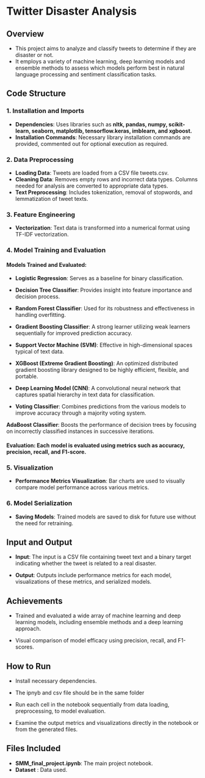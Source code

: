 # Twitter Disaster Analysis
## Overview
- This project aims to analyze and classify tweets to determine if they are disaster or not. 
- It employs a variety of machine learning, deep learning models and ensemble methods to assess which models perform best in natural language processing and sentiment classification tasks.

## Code Structure

### 1. Installation and Imports
- **Dependencies**: Uses libraries such as **nltk, pandas, numpy, scikit-learn, seaborn, matplotlib, tensorflow.keras, imblearn, and xgboost.**
- **Installation Commands**: Necessary library installation commands are provided, commented out for optional execution as required.
### 2. Data Preprocessing
- **Loading Data**: Tweets are loaded from a CSV file tweets.csv.
- **Cleaning Data**: Removes empty rows and incorrect data types. Columns needed for analysis are converted to appropriate data types.
- **Text Preprocessing**: Includes tokenization, removal of stopwords, and lemmatization of tweet texts.
### 3. Feature Engineering
- **Vectorization**: Text data is transformed into a numerical format using TF-IDF vectorization.

### 4. Model Training and Evaluation

#### Models Trained and Evaluated:

- **Logistic Regression**: Serves as a baseline for binary classification.

- **Decision Tree Classifier**: Provides insight into feature importance and decision process.

- **Random Forest Classifier**: Used for its robustness and effectiveness in handling overfitting.

- **Gradient Boosting Classifier**: A strong learner utilizing weak learners sequentially for improved prediction accuracy.

- **Support Vector Machine (SVM)**: Effective in high-dimensional spaces typical of text data.

- **XGBoost (Extreme Gradient Boosting)**: An optimized distributed gradient boosting library designed to be highly efficient, flexible, and portable.

- **Deep Learning Model (CNN)**: A convolutional neural network that captures spatial hierarchy in text data for classification.

- **Voting Classifier**: Combines predictions from the various models to improve accuracy through a majority voting system.

**AdaBoost Classifier**: Boosts the performance of decision trees by focusing on incorrectly classified instances in successive iterations.


#### Evaluation: Each model is evaluated using metrics such as accuracy, precision, recall, and F1-score.

### 5. Visualization
- **Performance Metrics Visualization**: Bar charts are used to visually compare model performance across various metrics.
### 6. Model Serialization
- **Saving Models**: Trained models are saved to disk for future use without the need for retraining.


## Input and Output
- **Input**: The input is a CSV file containing tweet text and a binary target indicating whether the tweet is related to a real disaster.

- **Output**: Outputs include performance metrics for each model, visualizations of these metrics, and serialized models.

## Achievements

- Trained and evaluated a wide array of machine learning and deep learning models, including ensemble methods and a deep learning approach.

- Visual comparison of model efficacy using precision, recall, and F1-scores.

## How to Run
- Install necessary dependencies. 

- The ipnyb and csv file should be in the same folder

- Run each cell in the notebook sequentially from data loading, preprocessing, to model evaluation.

- Examine the output metrics and visualizations directly in the notebook or from the generated files.



## Files Included
- **SMM_final_project.ipynb**: The main project notebook.
- **Dataset** : Data used.
